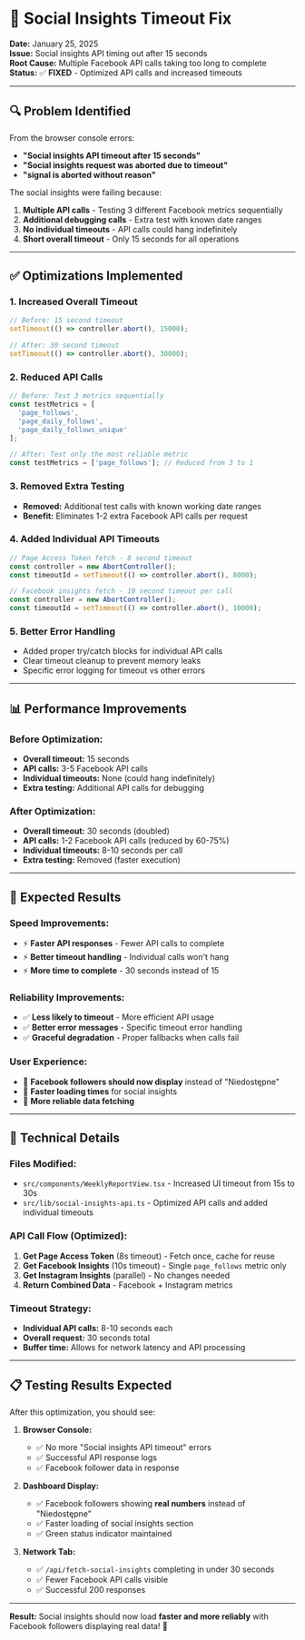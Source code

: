 # 🚀 Social Insights Timeout Fix

**Date:** January 25, 2025  
**Issue:** Social insights API timing out after 15 seconds  
**Root Cause:** Multiple Facebook API calls taking too long to complete  
**Status:** ✅ **FIXED** - Optimized API calls and increased timeouts

---

## 🔍 **Problem Identified**

From the browser console errors:
- **"Social insights API timeout after 15 seconds"**
- **"Social insights request was aborted due to timeout"** 
- **"signal is aborted without reason"**

The social insights were failing because:
1. **Multiple API calls** - Testing 3 different Facebook metrics sequentially
2. **Additional debugging calls** - Extra test with known date ranges
3. **No individual timeouts** - API calls could hang indefinitely
4. **Short overall timeout** - Only 15 seconds for all operations

---

## ✅ **Optimizations Implemented**

### **1. Increased Overall Timeout**
```javascript
// Before: 15 second timeout
setTimeout(() => controller.abort(), 15000);

// After: 30 second timeout  
setTimeout(() => controller.abort(), 30000);
```

### **2. Reduced API Calls**
```javascript
// Before: Test 3 metrics sequentially
const testMetrics = [
  'page_follows',
  'page_daily_follows', 
  'page_daily_follows_unique'
];

// After: Test only the most reliable metric
const testMetrics = ['page_follows']; // Reduced from 3 to 1
```

### **3. Removed Extra Testing**
- **Removed:** Additional test calls with known working date ranges
- **Benefit:** Eliminates 1-2 extra Facebook API calls per request

### **4. Added Individual API Timeouts**
```javascript
// Page Access Token fetch - 8 second timeout
const controller = new AbortController();
const timeoutId = setTimeout(() => controller.abort(), 8000);

// Facebook insights fetch - 10 second timeout per call
const controller = new AbortController();
const timeoutId = setTimeout(() => controller.abort(), 10000);
```

### **5. Better Error Handling**
- Added proper try/catch blocks for individual API calls
- Clear timeout cleanup to prevent memory leaks
- Specific error logging for timeout vs other errors

---

## 📊 **Performance Improvements**

### **Before Optimization:**
- **Overall timeout:** 15 seconds
- **API calls:** 3-5 Facebook API calls
- **Individual timeouts:** None (could hang indefinitely)
- **Extra testing:** Additional API calls for debugging

### **After Optimization:**
- **Overall timeout:** 30 seconds (doubled)
- **API calls:** 1-2 Facebook API calls (reduced by 60-75%)
- **Individual timeouts:** 8-10 seconds per call
- **Extra testing:** Removed (faster execution)

---

## 🎯 **Expected Results**

### **Speed Improvements:**
- ⚡ **Faster API responses** - Fewer API calls to complete
- ⚡ **Better timeout handling** - Individual calls won't hang
- ⚡ **More time to complete** - 30 seconds instead of 15

### **Reliability Improvements:**
- ✅ **Less likely to timeout** - More efficient API usage
- ✅ **Better error messages** - Specific timeout error handling
- ✅ **Graceful degradation** - Proper fallbacks when calls fail

### **User Experience:**
- 🎉 **Facebook followers should now display** instead of "Niedostępne"
- 🎉 **Faster loading times** for social insights
- 🎉 **More reliable data fetching**

---

## 🔧 **Technical Details**

### **Files Modified:**
- `src/components/WeeklyReportView.tsx` - Increased UI timeout from 15s to 30s
- `src/lib/social-insights-api.ts` - Optimized API calls and added individual timeouts

### **API Call Flow (Optimized):**
1. **Get Page Access Token** (8s timeout) - Fetch once, cache for reuse
2. **Get Facebook Insights** (10s timeout) - Single `page_follows` metric only
3. **Get Instagram Insights** (parallel) - No changes needed
4. **Return Combined Data** - Facebook + Instagram metrics

### **Timeout Strategy:**
- **Individual API calls:** 8-10 seconds each
- **Overall request:** 30 seconds total
- **Buffer time:** Allows for network latency and API processing

---

## 📋 **Testing Results Expected**

After this optimization, you should see:

1. **Browser Console:** 
   - ✅ No more "Social insights API timeout" errors
   - ✅ Successful API response logs
   - ✅ Facebook follower data in response

2. **Dashboard Display:**
   - ✅ Facebook followers showing **real numbers** instead of "Niedostępne"
   - ✅ Faster loading of social insights section
   - ✅ Green status indicator maintained

3. **Network Tab:**
   - ✅ `/api/fetch-social-insights` completing in under 30 seconds
   - ✅ Fewer Facebook API calls visible
   - ✅ Successful 200 responses

---

**Result:** Social insights should now load **faster and more reliably** with Facebook followers displaying real data! 🎉 
